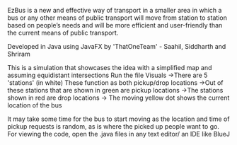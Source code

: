 EzBus is a new and effective way of transport in a smaller area in which a bus or any other means of public transport will move from station to station based on people’s needs and will be more efficient and user-friendly than the current means of public transport.

Developed in Java using JavaFX by 'ThatOneTeam' - Saahil, Siddharth and Shriram

This is a simulation that showcases the idea with a simplified map and assuming equidistant intersections
Run the file Visuals
->There are 5 'stations' (in white) These function as both pickup/drop locations
->Out of these stations that are shown in green are pickup locations
->The stations shown in red are drop locations
-> The moving yellow dot shows the current location of the bus

It may take some time for the bus to start moving as the location and time of pickup requests is random, as is where the picked up people want to go.
For viewing the code, open the .java files in any text editor/ an IDE like BlueJ
